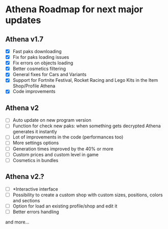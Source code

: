 # Athena Roadmap for next major updates

## Athena v1.7
- [x] Fast paks downloading
- [x] Fix for paks loading issues
- [x] Fix errors on objects loading
- [x] Better cosmetics filtering
- [x] General fixes for Cars and Variants
- [x] Support for Fortnite Festival, Rocket Racing and Lego Kits in the Item Shop/Profile Athena
- [x] Code improvements

## Athena v2
- [ ] Auto update on new program version
- [ ] Function for check new paks: when something gets decrypted Athena generates it instantly
- [ ] Lot of improvements in the code (performances too)
- [ ] More settings options
- [ ] Generation times improved by the 40% or more
- [ ] Custom prices and custom level in game
- [ ] Cosmetics in bundles

## Athena v2.?
- [ ] *Interactive interface
- [ ] Possibility to create a custom shop with custom sizes, positions, colors and sections
- [ ] Option for load an existing profile/shop and edit it
- [ ] Better errors handling

and more...

